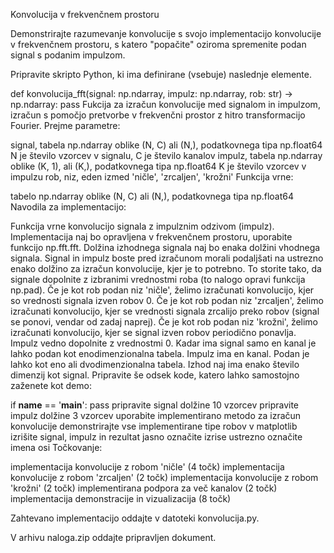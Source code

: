 Konvolucija v frekvenčnem prostoru

Demonstrirajte razumevanje konvolucije s svojo implementacijo konvolucije v frekvenčnem prostoru, s katero "popačite" oziroma spremenite podan signal s podanim impulzom.

Pripravite skripto Python, ki ima definirane (vsebuje) naslednje elemente.

def konvolucija_fft(signal: np.ndarray, impulz: np.ndarray, rob: str) -> np.ndarray:
    pass
Fukcija za izračun konvolucije med signalom in impulzom, izračun s pomočjo pretvorbe v frekvenčni prostor z hitro transformacijo Fourier. Prejme parametre:

signal, tabela np.ndarray oblike (N, C) ali (N,), podatkovnega tipa np.float64
N je število vzorcev v signalu, C je število kanalov
impulz, tabela np.ndarray oblike (K, 1), ali (K,), podatkovnega tipa np.float64
K je število vzorcev v impulzu
rob, niz, eden izmed 'ničle', 'zrcaljen', 'krožni'
Funkcija vrne:

tabelo np.ndarray oblike (N, C) ali (N,), podatkovnega tipa np.float64
Navodila za implementacijo:

Funkcija vrne konvolucijo signala z impulznim odzivom (impulz).
Implementacija naj bo opravljena v frekvenčnem prostoru, uporabite funkcijo np.fft.fft.
Dolžina izhodnega signala naj bo enaka dolžini vhodnega signala.
Signal in impulz boste pred izračunom morali podaljšati na ustrezno enako dolžino za izračun konvolucije, kjer je to potrebno. To storite tako, da signale dopolnite z izbranimi vrednostmi roba (to nalogo opravi funkcija np.pad).
Če je kot rob podan niz 'ničle', želimo izračunati konvolucijo, kjer so vrednosti signala izven robov 0.
Če je kot rob podan niz 'zrcaljen', želimo izračunati konvolucijo, kjer se vrednosti signala zrcalijo preko robov (signal se ponovi, vendar od zadaj naprej).
Če je kot rob podan niz 'krožni', želimo izračunati konvolucijo, kjer se signal izven robov periodično ponavlja.
Impulz vedno dopolnite z vrednostmi 0.
Kadar ima signal samo en kanal je lahko podan kot enodimenzionalna tabela.
Impulz ima en kanal. Podan je lahko kot eno ali dvodimenzionalna tabela.
Izhod naj ima enako število dimenzij kot signal.
Pripravite še odsek kode, katero lahko samostojno zaženete kot demo:

if __name__ == '__main__':
    pass
pripravite signal dolžine 10 vzorcev
pripravite impulz dolžine 3 vzorcev
uporabite implementirano metodo za izračun konvolucije
demonstrirajte vse implementirane tipe robov
v matplotlib izrišite signal, impulz in rezultat
jasno označite izrise
ustrezno označite imena osi
Točkovanje:

implementacija konvolucije z robom 'ničle' (4 točk)
implementacija konvolucije z robom 'zrcaljen' (2 točk)
implementacija konvolucije z robom 'krožni' (2 točk)
implementirana podpora za več kanalov (2 točk)
implementacija demonstracije in vizualizacija (8 točk)
 

Zahtevano implementacijo oddajte v datoteki konvolucija.py.

V arhivu naloga.zip oddajte pripravljen dokument.
